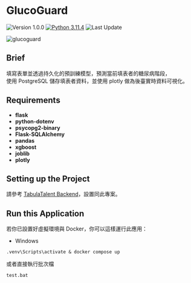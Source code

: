 # GlucoGuard

<!-- Badges -->
![Version 1.0.0](https://img.shields.io/badge/version-1.0.0-blue)
[![Python 3.11.4](https://img.shields.io/badge/python-3.11.4-blue)](https://www.python.org/downloads/release/python-3114/ "More details about Python 3.11.4")
![Last Update](https://img.shields.io/badge/Last%20Update-2024/1/3-darkgreen)

<!-- GIF -->
![glucoguard](https://github.com/RogelioKG/GlucoGuard/blob/main/application/static/img/glucoguard-demo.gif?raw=true)


## Brief
填寫表單並透過持久化的預訓練模型，預測當前填表者的糖尿病階段，\
使用 PostgreSQL 儲存填表者資料，並使用 plotly 做為後臺實時資料可視化。

## Requirements
+ **flask**
+ **python-dotenv**
+ **psycopg2-binary**
+ **Flask-SQLAlchemy**
+ **pandas**
+ **xgboost**
+ **joblib**
+ **plotly**

## Setting up the Project
請參考 [TabulaTalent Backend](https://github.com/thewro11/tabula-talent-backend)，設置同此專案。

## Run this Application
若你已設置好虛擬環境與 Docker，你可以這樣運行此應用：
+ Windows
```batch
.venv\Scripts\activate & docker compose up
```
或者直接執行批次檔
```batch
test.bat
```
